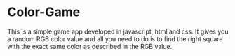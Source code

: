 # Color-Game
This is a simple game app developed in javascript, html and css.
It gives you a random RGB color value and all you need to do is to find the right square with the exact same color as described in the RGB value.
